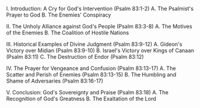 I. Introduction: A Cry for God's Intervention (Psalm 83:1-2)
   A. The Psalmist's Prayer to God
   B. The Enemies' Conspiracy

II. The Unholy Alliance against God's People (Psalm 83:3-8)
   A. The Motives of the Enemies
   B. The Coalition of Hostile Nations

III. Historical Examples of Divine Judgment (Psalm 83:9-12)
   A. Gideon's Victory over Midian (Psalm 83:9-10)
   B. Israel's Victory over Kings of Canaan (Psalm 83:11)
   C. The Destruction of Endor (Psalm 83:12)

IV. The Prayer for Vengeance and Confusion (Psalm 83:13-17)
   A. The Scatter and Perish of Enemies (Psalm 83:13-15)
   B. The Humbling and Shame of Adversaries (Psalm 83:16-17)

V. Conclusion: God's Sovereignty and Praise (Psalm 83:18)
   A. The Recognition of God's Greatness
   B. The Exaltation of the Lord